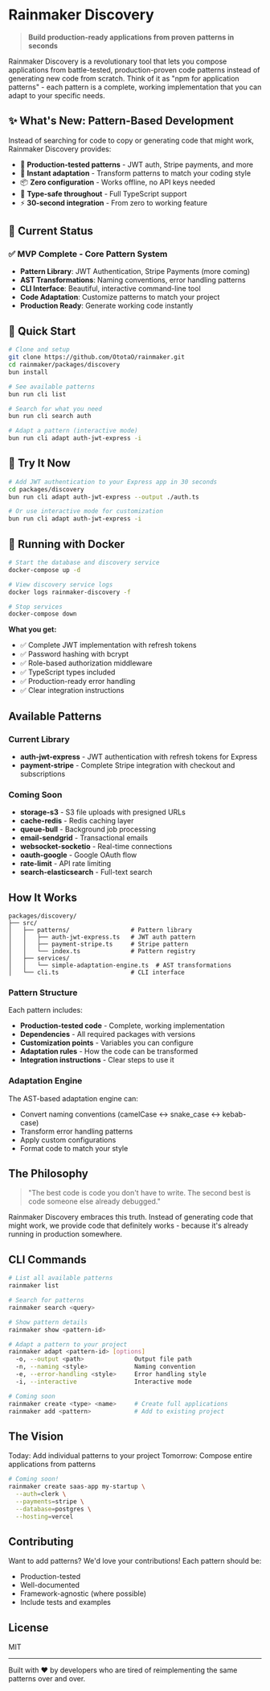# Rainmaker Discovery

> **Build production-ready applications from proven patterns in seconds**

Rainmaker Discovery is a revolutionary tool that lets you compose applications from battle-tested, production-proven code patterns instead of generating new code from scratch. Think of it as "npm for application patterns" - each pattern is a complete, working implementation that you can adapt to your specific needs.

## ✨ What's New: Pattern-Based Development

Instead of searching for code to copy or generating code that might work, Rainmaker Discovery provides:

- 🚀 **Production-tested patterns** - JWT auth, Stripe payments, and more
- 🔧 **Instant adaptation** - Transform patterns to match your coding style
- 📦 **Zero configuration** - Works offline, no API keys needed
- 🎯 **Type-safe throughout** - Full TypeScript support
- ⚡ **30-second integration** - From zero to working feature

## 🎯 Current Status

### ✅ MVP Complete - Core Pattern System
- **Pattern Library**: JWT Authentication, Stripe Payments (more coming)
- **AST Transformations**: Naming conventions, error handling patterns
- **CLI Interface**: Beautiful, interactive command-line tool
- **Code Adaptation**: Customize patterns to match your project
- **Production Ready**: Generate working code instantly

## 🚀 Quick Start

```bash
# Clone and setup
git clone https://github.com/OtotaO/rainmaker.git
cd rainmaker/packages/discovery
bun install

# See available patterns
bun run cli list

# Search for what you need
bun run cli search auth

# Adapt a pattern (interactive mode)
bun run cli adapt auth-jwt-express -i
```

## 🧪 Try It Now

```bash
# Add JWT authentication to your Express app in 30 seconds
cd packages/discovery
bun run cli adapt auth-jwt-express --output ./auth.ts

# Or use interactive mode for customization
bun run cli adapt auth-jwt-express -i
```

## 🐋 Running with Docker

```bash
# Start the database and discovery service
docker-compose up -d

# View discovery service logs
docker logs rainmaker-discovery -f

# Stop services
docker-compose down
```

**What you get:**
- ✅ Complete JWT implementation with refresh tokens
- ✅ Password hashing with bcrypt
- ✅ Role-based authorization middleware
- ✅ TypeScript types included
- ✅ Production-ready error handling
- ✅ Clear integration instructions

## Available Patterns

### Current Library
- **auth-jwt-express** - JWT authentication with refresh tokens for Express
- **payment-stripe** - Complete Stripe integration with checkout and subscriptions

### Coming Soon
- **storage-s3** - S3 file uploads with presigned URLs
- **cache-redis** - Redis caching layer
- **queue-bull** - Background job processing
- **email-sendgrid** - Transactional emails
- **websocket-socketio** - Real-time connections
- **oauth-google** - Google OAuth flow
- **rate-limit** - API rate limiting
- **search-elasticsearch** - Full-text search

## How It Works

```
packages/discovery/
├── src/
│   ├── patterns/                 # Pattern library
│   │   ├── auth-jwt-express.ts   # JWT auth pattern
│   │   ├── payment-stripe.ts     # Stripe pattern
│   │   └── index.ts              # Pattern registry
│   ├── services/
│   │   └── simple-adaptation-engine.ts  # AST transformations
│   └── cli.ts                    # CLI interface
```

### Pattern Structure

Each pattern includes:
- **Production-tested code** - Complete, working implementation
- **Dependencies** - All required packages with versions
- **Customization points** - Variables you can configure
- **Adaptation rules** - How the code can be transformed
- **Integration instructions** - Clear steps to use it

### Adaptation Engine

The AST-based adaptation engine can:
- Convert naming conventions (camelCase ↔ snake_case ↔ kebab-case)
- Transform error handling patterns
- Apply custom configurations
- Format code to match your style

## The Philosophy

> "The best code is code you don't have to write. The second best is code someone else already debugged."

Rainmaker Discovery embraces this truth. Instead of generating code that might work, we provide code that definitely works - because it's already running in production somewhere.

## CLI Commands

```bash
# List all available patterns
rainmaker list

# Search for patterns
rainmaker search <query>

# Show pattern details
rainmaker show <pattern-id>

# Adapt a pattern to your project
rainmaker adapt <pattern-id> [options]
  -o, --output <path>              Output file path
  -n, --naming <style>             Naming convention
  -e, --error-handling <style>     Error handling style
  -i, --interactive                Interactive mode

# Coming soon
rainmaker create <type> <name>     # Create full applications
rainmaker add <pattern>            # Add to existing project
```

## The Vision

Today: Add individual patterns to your project
Tomorrow: Compose entire applications from patterns

```bash
# Coming soon!
rainmaker create saas-app my-startup \
  --auth=clerk \
  --payments=stripe \
  --database=postgres \
  --hosting=vercel
```

## Contributing

Want to add patterns? We'd love your contributions! Each pattern should be:
- Production-tested
- Well-documented
- Framework-agnostic (where possible)
- Include tests and examples

## License

MIT

---

Built with ❤️ by developers who are tired of reimplementing the same patterns over and over.

